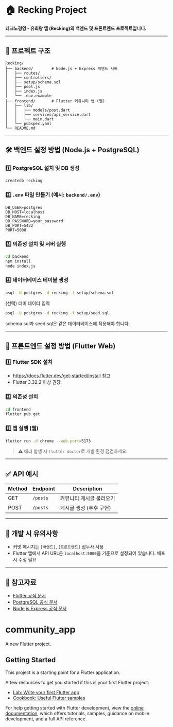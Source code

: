 # 🏠 Recking Project

**테크노경영 - 유희왕 앱 (Recking)의 백엔드 및 프론트엔드 프로젝트입니다.**

---

## 📁 프로젝트 구조

```
Recking/
├── backend/        # Node.js + Express 백엔드 서버
│   ├── routes/
│   ├── controllers/
│   ├── setup/schema.sql
│   ├── pool.js
│   ├── index.js
│   └── .env.example
├── frontend/       # Flutter 커뮤니티 앱 (웹)
│   ├── lib/
│   │   ├── models/post.dart
│   │   ├── services/api_service.dart
│   │   └── main.dart
│   └── pubspec.yaml
└── README.md
```

---

## 🛠 백엔드 설정 방법 (Node.js + PostgreSQL)

### 1️⃣ PostgreSQL 설치 및 DB 생성
```bash
createdb recking
```

### 2️⃣ `.env` 파일 만들기 (예시: `backend/.env`)
```env
DB_USER=postgres
DB_HOST=localhost
DB_NAME=recking
DB_PASSWORD=your_password
DB_PORT=5432
PORT=5000
```

### 3️⃣ 의존성 설치 및 서버 실행
```bash
cd backend
npm install
node index.js
```

### 4️⃣ 데이터베이스 테이블 생성
```bash
psql -U postgres -d recking -f setup/schema.sql
```
(선택) 더미 데이터 입력
```bash
psql -U postgres -d recking -f setup/seed.sql
```
schema.sql과 seed.sql은 같은 데이터베이스에 적용해야 합니다.

---

## 💬 프론트엔드 설정 방법 (Flutter Web)

### 1️⃣ Flutter SDK 설치  
- https://docs.flutter.dev/get-started/install 참고  
- Flutter 3.32.2 이상 권장

### 2️⃣ 의존성 설치
```bash
cd frontend
flutter pub get
```

### 3️⃣ 앱 실행 (웹)
```bash
flutter run -d chrome --web-port=5173
```

> ⚠️ 에러 발생 시 `flutter doctor`로 개발 환경 점검하세요.

---

## ✅ API 예시

| Method | Endpoint         | Description           |
|--------|------------------|-----------------------|
| GET    | `/posts`         | 커뮤니티 게시글 불러오기 |
| POST   | `/posts`         | 게시글 생성 (추후 구현) |

---

## 🧪 개발 시 유의사항

- 커밋 메시지는 `[백엔드]`, `[프론트엔드]` 접두사 사용
- Flutter 앱에서 API URL은 `localhost:5000`을 기준으로 설정되어 있습니다. 배포 시 수정 필요

---

## 🧾 참고자료

- [Flutter 공식 문서](https://docs.flutter.dev/)
- [PostgreSQL 공식 문서](https://www.postgresql.org/docs/)
- [Node.js Express 공식 문서](https://expressjs.com/)

# community_app

A new Flutter project.

## Getting Started

This project is a starting point for a Flutter application.

A few resources to get you started if this is your first Flutter project:

- [Lab: Write your first Flutter app](https://docs.flutter.dev/get-started/codelab)
- [Cookbook: Useful Flutter samples](https://docs.flutter.dev/cookbook)

For help getting started with Flutter development, view the
[online documentation](https://docs.flutter.dev/), which offers tutorials,
samples, guidance on mobile development, and a full API reference.

